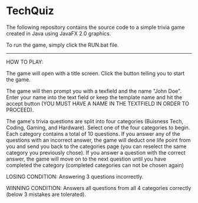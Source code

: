 # TechQuiz

The following repository contains the source code to a simple trivia game created in Java using JavaFX 2.0 graphics.

To run the game, simply click the RUN.bat file.

-----------------------------------------------------------------------------------------------------------------------------------------------------------------------------------

HOW TO PLAY:

The game will open with a title screen. Click the button telling you to start the game.

The game will then prompt you with a texfield and the name "John Doe". Enter your name into the text field or keep the template name and hit the accept button (YOU MUST HAVE A NAME IN THE TEXTFIELD IN ORDER TO PROCEED).

The game's trivia questions are split into four categories (Buisness Tech, Coding, Gaming, and Hardware). Select one of the four categories to begin. Each category contains a total of 10 questions. If you answer any of the questions with an incorrect answer, the game will deduct one life point from you and send you back to the categories page (you can reselect the same category you previously chose). If you answer a question with the correct answer, the game will move on to the next question until you have completed the category (completed categories can not be chosen again)

LOSING CONDITION:
  Answering 3 questions incorrectly.

WINNING CONDITION:
  Answers all questions from all 4 categories correctly (below 3 mistakes are tolerated).
